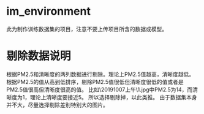 # im_environment

此为制作训练数据集的项目，注意不要上传项目所含的数据或模型。


# 剔除数据说明
根据PM2.5和清晰度的两列数据进行剔除。理论上PM2.5值越高，清晰度越低。根据PM2.5的值从高到低排序，剔除PM2.5值很低但清晰度很低的值或者是PM2.5值很高但清晰度很高的值。
比如\20191007上午\1.jpg中PM2.5为14，而清晰度为1，理论上清晰度要接近5。
所以选择剔除掉，以此类推。
由于数据集本身并不大，尽量选择剔除差别特别大的图片。
